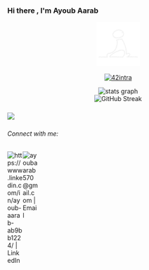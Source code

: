 ### Hi there , I'm Ayoub Aarab

 <p align="center">
 <a href="https://github.com/kodpe">
  <img width="100" src="https://github.com/kodpe/kodpe/blob/main/img/walk.gif" />
 </a>
</p>
<!--
 -
-->
<p align="center">
 <a href="https://profile.intra.42.fr/users/ayaarab">
    <img alt="42intra" src="https://img.shields.io/badge/cursus-lvl 3.96-white?style=for-the-badge&logo=42&labelColor=000000&Color=FFFFFF&logoWidth=20" />
 </a>
 <div align="center">

  <img src="https://github-readme-stats.vercel.app/api?username=aarab-ayoub&theme=nightowl&show_icons=true&hide_border=true&count_private=true" height="150" alt="stats graph"  />
 </div>
 <div align="center">
    <img src="https://streak-stats.demolab.com?user=aarab-ayoub&theme=tokyonight-duo&border_radius=4.9&short_numbers=true" height="150" alt="GitHub Streak" />
</div>

###

<!--   <img src="https://github-readme-stats.vercel.app/api/top-langs?username=aarab-ayoub&locale=en&hide_title=false&layout=compact&card_width=320&langs_count=5&theme=dracula&hide_border=false&order=2" height="150" alt="languages graph"  />
  <img src="https://github-profile-trophy.vercel.app?username=aarab-ayoub&theme=dracula&column=-1&row=1&margin-w=8&margin-h=8&no-bg=false&no-frame=false&order=4" height="150" alt="trophy graph"  /> -->

###

</p>
<!-- <p align="center">
 <a href="https://github.com/oakoudad/badge42"><img src="https://badge.mediaplus.ma/darkblue/ayaarab" alt="ayaarab's 42 stats" />
</p> -->

![](https://komarev.com/ghpvc/?username=aarab-ayoub)

###### Connect with me:

[<img align="left" alt="https://www.linkedin.com/in/ayoub-aarab-ab9bb1224/ | LinkedIn" width="35px" src="https://img.icons8.com/color/48/ffffff/linkedin.png"/>][linkedin]
[<img align="left" alt="ayoubaarab570@gmail.com | Email" width="35px" src="https://img.icons8.com/fluency/48/ffffff/new-post.png" />][Gmail]

[linkedin]: https://www.linkedin.com/in/ayoub-aarab-ab9bb1224/
[HackerRank]: https://www.hackerrank.com/ayoubaarab571
[Gmail]: ayoubaarab570@gmail.com

